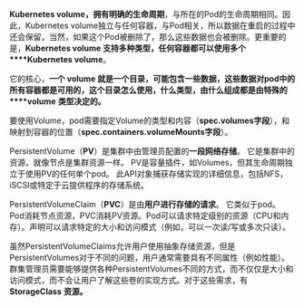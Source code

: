 **Kubernetes volume，拥有明确的生命周期**，与所在的Pod的生命周期相同。因此，Kubernetes volume独立与任何容器，与Pod相关，所以数据在重启的过程中还会保留，当然，如果这个Pod被删除了，那么这些数据也会被删除。更重要的是，**Kubernetes volume 支持多种类型，任何容器都可以使用多个****Kubernetes volume**。

它的核心，**一个 volume 就是一个目录，可能包含一些数据，这些数据对****pod****中的所有容器都是可用的，这个目录怎么使用，什么类型，由什么组成都是由特殊的****volume** **类型决定的。**

要使用Volume，pod需要指定Volume的类型和内容（**spec.volumes字段**），和映射到容器的位置（**spec.containers.volumeMounts字段**）。

 

 

PersistentVolume（**PV**）是集群中由管理员配置的**一段网络存储**。 它是集群中的资源，就像节点是集群资源一样。 PV是容量插件，如Volumes，但其生命周期独立于使用PV的任何单个pod。 此API对象捕获存储实现的详细信息，包括NFS，iSCSI或特定于云提供程序的存储系统。

PersistentVolumeClaim（**PVC**）是由**用户进行存储的请求**。 它类似于pod。 Pod消耗节点资源，PVC消耗PV资源。Pod可以请求特定级别的资源（CPU和内存）。声明可以请求特定的大小和访问模式（例如，可以一次读/写或多次只读）。

虽然PersistentVolumeClaims允许用户使用抽象存储资源，但是PersistentVolumes对于不同的问题，用户通常需要具有不同属性（例如性能）。群集管理员需要能够提供各种PersistentVolumes不同的方式，而不仅仅是大小和访问模式，而不会让用户了解这些卷的实现方式。对于这些需求，有**StorageClass** **资源。**

 

 

 

 

